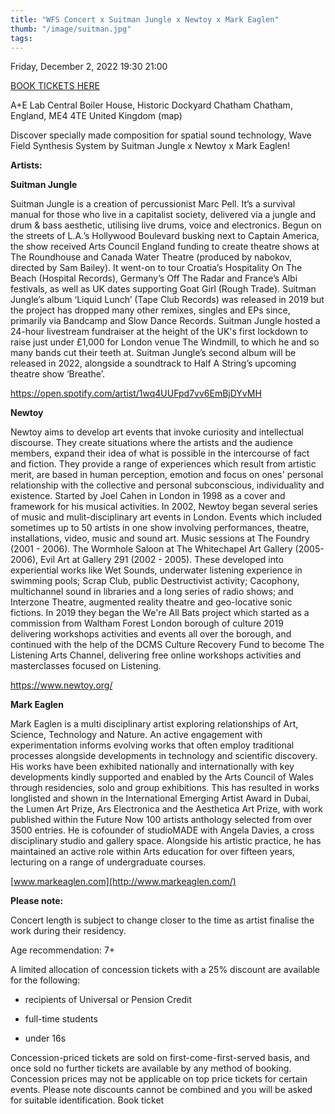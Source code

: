 ```yaml
---
title: "WFS Concert x Suitman Jungle x Newtoy x Mark Eaglen"
thumb: "/image/suitman.jpg"
tags:
---
```


Friday, December 2, 2022 19:30 21:00

[BOOK TICKETS
HERE](https://www.eventbrite.co.uk/e/wfs-concert-x-suitman-jungle-x-newtoy-x-mark-eaglen-tickets-446515478817
"link to eventbrite webshop")

A+E Lab Central Boiler House, Historic Dockyard Chatham Chatham, England, ME4
4TE United Kingdom (map)

Discover specially made composition for spatial sound technology, Wave Field
Synthesis System by Suitman Jungle x Newtoy x Mark Eaglen!


**Artists:**

**Suitman Jungle**

Suitman Jungle is a creation of percussionist Marc Pell. It’s a survival manual
for those who live in a capitalist society, delivered via a jungle and drum &
bass aesthetic, utilising live drums, voice and electronics. Begun on the
streets of L.A.’s Hollywood Boulevard busking next to Captain America, the show
received Arts Council England funding to create theatre shows at The Roundhouse
and Canada Water Theatre (produced by nabokov, directed by Sam Bailey). It
went-on to tour Croatia’s Hospitality On The Beach (Hospital Records), Germany’s
Off The Radar and France’s Albi festivals, as well as UK dates supporting Goat
Girl (Rough Trade). Suitman Jungle’s album ‘Liquid Lunch’ (Tape Club Records)
was released in 2019 but the project has dropped many other remixes, singles and
EPs since, primarily via Bandcamp and Slow Dance Records. Suitman Jungle hosted
a 24-hour livestream fundraiser at the height of the UK's first lockdown to
raise just under £1,000 for London venue The Windmill, to which he and so many
bands cut their teeth at. Suitman Jungle’s second album will be released in
2022, alongside a soundtrack to Half A String’s upcoming theatre show ‘Breathe’.

<https://open.spotify.com/artist/1wq4UUFpd7vv6EmBjDYvMH>

**Newtoy**

Newtoy aims to develop art events that invoke curiosity and intellectual
discourse. They create situations where the artists and the audience members,
expand their idea of what is possible in the intercourse of fact and fiction.
They provide a range of experiences which result from artistic merit, are based
in human perception, emotion and focus on ones' personal relationship with the
collective and personal subconscious, individuality and existence. Started by
Joel Cahen in London in 1998 as a cover and framework for his musical
activities. In 2002, Newtoy began several series of music and mulit-disciplinary
art events in London. Events which included sometimes up to 50 artists in one
show involving performances, theatre, installations, video, music and sound art.
Music sessions at The Foundry (2001 - 2006). The Wormhole Saloon at The
Whitechapel Art Gallery (2005-2006), Evil Art at Gallery 291 (2002 - 2005).
These developed into experiential works like Wet Sounds, underwater listening
experience in swimming pools; Scrap Club, public Destructivist activity;
Cacophony, multichannel sound in libraries and a long series of radio shows; and
Interzone Theatre, augmented reality theatre and geo-locative sonic fictions. In
2019 they began the We're All Bats project which started as a commission from
Waltham Forest London borough of culture 2019 delivering workshops activities
and events all over the borough, and continued with the help of the DCMS Culture
Recovery Fund to become The Listening Arts Channel, delivering free online
workshops activities and masterclasses focused on Listening.

<https://www.newtoy.org/>

**Mark Eaglen**

Mark Eaglen is a multi disciplinary artist exploring relationships of Art,
Science, Technology and Nature. An active engagement with experimentation
informs evolving works that often employ traditional processes alongside
developments in technology and scientific discovery. His works have been
exhibited nationally and internationally with key developments kindly supported
and enabled by the Arts Council of Wales through residencies, solo and group
exhibitions. This has resulted in works longlisted and shown in the
International Emerging Artist Award in Dubai, the Lumen Art Prize, Ars
Electronica and the Aesthetica Art Prize, with work published within the Future
Now 100 artists anthology selected from over 3500 entries. He is cofounder of
studioMADE with Angela Davies, a cross disciplinary studio and gallery space.
Alongside his artistic practice, he has maintained an active role within Arts
education for over fifteen years, lecturing on a range of undergraduate courses.

[www.markeaglen.com](http://www.markeaglen.com/)

__Please note:__

Concert length is subject to change closer to the time as artist finalise the
work during their residency. 

Age recommendation: 7+

A limited allocation of concession tickets with a 25% discount are available for
the following:

- recipients of Universal or Pension Credit

- full-time students

- under 16s

Concession-priced tickets are sold on first-come-first-served basis, and once
sold no further tickets are available by any method of booking. Concession
prices may not be applicable on top price tickets for certain events. Please
note discounts cannot be combined and you will be asked for suitable
identification. Book ticket
